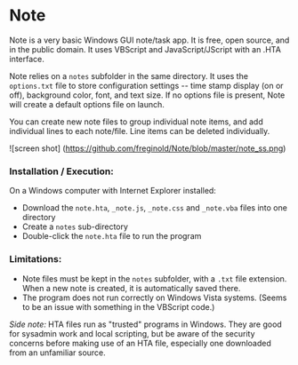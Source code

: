 # Note
Note is a very basic Windows GUI note/task app.  It is free, open source, and in the public domain.  It uses VBScript and JavaScript/JScript with an .HTA interface.

Note relies on a `notes` subfolder in the same directory.  It uses the `options.txt` file to store configuration settings -- time stamp display (on or off), background color, font, and text size.  If no options file is present, Note will create a default options file on launch.

You can create new note files to group individual note items, and add individual lines to each note/file.  Line items can be deleted individually.

![screen shot]
(https://github.com/freginold/Note/blob/master/note_ss.png)

### Installation / Execution:
On a Windows computer with Internet Explorer installed:
  - Download the `note.hta`, `_note.js`, `_note.css` and `_note.vba` files into one directory
  - Create a `notes` sub-directory
  - Double-click the `note.hta` file to run the program

### Limitations:
- Note files must be kept in the `notes` subfolder, with a `.txt` file extension.  When a new note is created, it is automatically saved there.
- The program does not run correctly on Windows Vista systems.  (Seems to be an issue with something in the VBScript code.)


*Side note:* HTA files run as "trusted" programs in Windows.  They are good for sysadmin work and local scripting, but be aware of the security concerns before making use of an HTA file, especially one downloaded from an unfamiliar source.
